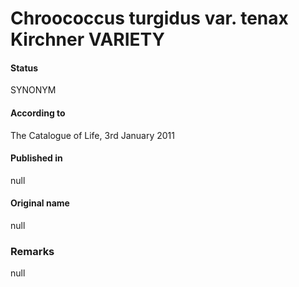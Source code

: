 # Chroococcus turgidus var. tenax Kirchner VARIETY

#### Status
SYNONYM

#### According to
The Catalogue of Life, 3rd January 2011

#### Published in
null

#### Original name
null

### Remarks
null